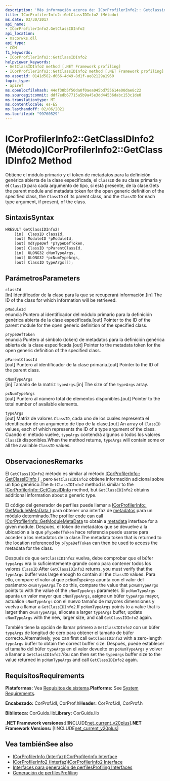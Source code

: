 ```yaml
---
description: 'Más información acerca de: ICorProfilerInfo2:: Getclassidinfo2 ((método)'
title: ICorProfilerInfo2::GetClassIDInfo2 (Método)
ms.date: 03/30/2017
api_name:
- ICorProfilerInfo2.GetClassIDInfo2
api_location:
- mscorwks.dll
api_type:
- COM
f1_keywords:
- ICorProfilerInfo2::GetClassIDInfo2
helpviewer_keywords:
- GetClassIDInfo2 method [.NET Framework profiling]
- ICorProfilerInfo2::GetClassIDInfo2 method [.NET Framework profiling]
ms.assetid: 0141d582-d066-4d49-8d1f-ae82129a1960
topic_type:
- apiref
ms.openlocfilehash: 44ef38b5f50da0f0aea045bd755614e00dae8c22
ms.sourcegitcommit: ddf7edb67715a5b9a45e3dd44536dabc153c1de0
ms.translationtype: MT
ms.contentlocale: es-ES
ms.lasthandoff: 02/06/2021
ms.locfileid: "99760529"
---
```

# <a name="icorprofilerinfo2getclassidinfo2-method"></a><span data-ttu-id="0c5a0-103">ICorProfilerInfo2::GetClassIDInfo2 (Método)</span><span class="sxs-lookup"><span data-stu-id="0c5a0-103">ICorProfilerInfo2::GetClassIDInfo2 Method</span></span>

<span data-ttu-id="0c5a0-104">Obtiene el módulo primario y el token de metadatos para la definición genérica abierta de la clase especificada, el `ClassID` de su clase primaria y el `ClassID` para cada argumento de tipo, si está presente, de la clase.</span><span class="sxs-lookup"><span data-stu-id="0c5a0-104">Gets the parent module and metadata token for the open generic definition of the specified class, the `ClassID` of its parent class, and the `ClassID` for each type argument, if present, of the class.</span></span>  
  
## <a name="syntax"></a><span data-ttu-id="0c5a0-105">Sintaxis</span><span class="sxs-lookup"><span data-stu-id="0c5a0-105">Syntax</span></span>  
  
```cpp  
HRESULT GetClassIDInfo2(  
    [in]  ClassID classId,  
    [out] ModuleID *pModuleId,  
    [out] mdTypeDef *pTypeDefToken,  
    [out] ClassID *pParentClassId,  
    [in]  ULONG32 cNumTypeArgs,  
    [out] ULONG32 *pcNumTypeArgs,  
    [out] ClassID typeArgs[]);  
```  
  
## <a name="parameters"></a><span data-ttu-id="0c5a0-106">Parámetros</span><span class="sxs-lookup"><span data-stu-id="0c5a0-106">Parameters</span></span>  

 `classId`  
 <span data-ttu-id="0c5a0-107">[in] Identificador de la clase para la que se recuperará información.</span><span class="sxs-lookup"><span data-stu-id="0c5a0-107">[in] The ID of the class for which information will be retrieved.</span></span>  
  
 `pModuleId`  
 <span data-ttu-id="0c5a0-108">enuncia Puntero al identificador del módulo primario para la definición genérica abierta de la clase especificada.</span><span class="sxs-lookup"><span data-stu-id="0c5a0-108">[out] Pointer to the ID of the parent module for the open generic definition of the specified class.</span></span>  
  
 `pTypeDefToken`  
 <span data-ttu-id="0c5a0-109">enuncia Puntero al símbolo (token) de metadatos para la definición genérica abierta de la clase especificada.</span><span class="sxs-lookup"><span data-stu-id="0c5a0-109">[out] Pointer to the metadata token for the open generic definition of the specified class.</span></span>  
  
 `pParentClassId`  
 <span data-ttu-id="0c5a0-110">[out] Puntero al identificador de la clase primaria.</span><span class="sxs-lookup"><span data-stu-id="0c5a0-110">[out] Pointer to the ID of the parent class.</span></span>  
  
 `cNumTypeArgs`  
 <span data-ttu-id="0c5a0-111">[in] Tamaño de la matriz `typeArgs`.</span><span class="sxs-lookup"><span data-stu-id="0c5a0-111">[in] The size of the `typeArgs` array.</span></span>  
  
 `pcNumTypeArgs`  
 <span data-ttu-id="0c5a0-112">[out] Puntero al número total de elementos disponibles.</span><span class="sxs-lookup"><span data-stu-id="0c5a0-112">[out] Pointer to the total number of available elements.</span></span>  
  
 `typeArgs`  
 <span data-ttu-id="0c5a0-113">[out] Matriz de valores `ClassID`, cada uno de los cuales representa el identificador de un argumento de tipo de la clase.</span><span class="sxs-lookup"><span data-stu-id="0c5a0-113">[out] An array of `ClassID` values, each of which represents the ID of a type argument of the class.</span></span> <span data-ttu-id="0c5a0-114">Cuando el método vuelve, `typeArgs` contendrá algunos o todos los valores `ClassID` disponibles.</span><span class="sxs-lookup"><span data-stu-id="0c5a0-114">When the method returns, `typeArgs` will contain some or all the available `ClassID` values.</span></span>  
  
## <a name="remarks"></a><span data-ttu-id="0c5a0-115">Observaciones</span><span class="sxs-lookup"><span data-stu-id="0c5a0-115">Remarks</span></span>  

 <span data-ttu-id="0c5a0-116">El `GetClassIDInfo2` método es similar al método [ICorProfilerInfo:: GetClassIDInfo (](icorprofilerinfo-getclassidinfo-method.md) , pero `GetClassIDInfo2` obtiene información adicional sobre un tipo genérico.</span><span class="sxs-lookup"><span data-stu-id="0c5a0-116">The `GetClassIDInfo2` method is similar to the [ICorProfilerInfo::GetClassIDInfo](icorprofilerinfo-getclassidinfo-method.md) method, but `GetClassIDInfo2` obtains additional information about a generic type.</span></span>  
  
 <span data-ttu-id="0c5a0-117">El código del generador de perfiles puede llamar a [ICorProfilerInfo:: GetModuleMetaData (](icorprofilerinfo-getmodulemetadata-method.md) para obtener una interfaz de [metadatos](../metadata/index.md) para un módulo determinado.</span><span class="sxs-lookup"><span data-stu-id="0c5a0-117">The profiler code can call [ICorProfilerInfo::GetModuleMetaData](icorprofilerinfo-getmodulemetadata-method.md) to obtain a [metadata](../metadata/index.md) interface for a given module.</span></span> <span data-ttu-id="0c5a0-118">Después, el token de metadatos que se devuelve a la ubicación a la que `pTypeDefToken` hace referencia puede usarse para acceder a los metadatos de la clase.</span><span class="sxs-lookup"><span data-stu-id="0c5a0-118">The metadata token that is returned to the location referenced by `pTypeDefToken` can then be used to access the metadata for the class.</span></span>  
  
 <span data-ttu-id="0c5a0-119">Después de que `GetClassIDInfo2` vuelva, debe comprobar que el búfer `typeArgs` era lo suficientemente grande como para contener todos los valores `ClassID`.</span><span class="sxs-lookup"><span data-stu-id="0c5a0-119">After `GetClassIDInfo2` returns, you must verify that the `typeArgs` buffer was large enough to contain all the `ClassID` values.</span></span> <span data-ttu-id="0c5a0-120">Para ello, compare el valor al que `pcNumTypeArgs` apunta con el valor del parámetro `cNumTypeArgs`.</span><span class="sxs-lookup"><span data-stu-id="0c5a0-120">To do this, compare the value that `pcNumTypeArgs` points to with the value of the `cNumTypeArgs` parameter.</span></span> <span data-ttu-id="0c5a0-121">Si `pcNumTypeArgs` apunta un valor mayor que `cNumTypeArgs`, asigne un búfer `typeArgs` mayor, actualice `cNumTypeArgs` con el nuevo tamaño de mayores dimensiones y vuelva a llamar a `GetClassIDInfo2`.</span><span class="sxs-lookup"><span data-stu-id="0c5a0-121">If `pcNumTypeArgs` points to a value that is larger than `cNumTypeArgs`, allocate a larger `typeArgs` buffer, update `cNumTypeArgs` with the new, larger size, and call `GetClassIDInfo2` again.</span></span>  
  
 <span data-ttu-id="0c5a0-122">También tiene la opción de llamar primero a `GetClassIDInfo2` con un búfer `typeArgs` de longitud de cero para obtener el tamaño de búfer correcto.</span><span class="sxs-lookup"><span data-stu-id="0c5a0-122">Alternatively, you can first call `GetClassIDInfo2` with a zero-length `typeArgs` buffer to obtain the correct buffer size.</span></span> <span data-ttu-id="0c5a0-123">Después, puede establecer el tamaño del búfer `typeArgs` en el valor devuelto en `pcNumTypeArgs` y volver a llamar a `GetClassIDInfo2`.</span><span class="sxs-lookup"><span data-stu-id="0c5a0-123">You can then set the `typeArgs` buffer size to the value returned in `pcNumTypeArgs` and call `GetClassIDInfo2` again.</span></span>  
  
## <a name="requirements"></a><span data-ttu-id="0c5a0-124">Requisitos</span><span class="sxs-lookup"><span data-stu-id="0c5a0-124">Requirements</span></span>  

 <span data-ttu-id="0c5a0-125">**Plataformas:** Vea [Requisitos de sistema](../../get-started/system-requirements.md).</span><span class="sxs-lookup"><span data-stu-id="0c5a0-125">**Platforms:** See [System Requirements](../../get-started/system-requirements.md).</span></span>  
  
 <span data-ttu-id="0c5a0-126">**Encabezado:** CorProf.idl, CorProf.h</span><span class="sxs-lookup"><span data-stu-id="0c5a0-126">**Header:** CorProf.idl, CorProf.h</span></span>  
  
 <span data-ttu-id="0c5a0-127">**Biblioteca:** CorGuids.lib</span><span class="sxs-lookup"><span data-stu-id="0c5a0-127">**Library:** CorGuids.lib</span></span>  
  
 <span data-ttu-id="0c5a0-128">**.NET Framework versiones:**[!INCLUDE[net_current_v20plus](../../../../includes/net-current-v20plus-md.md)]</span><span class="sxs-lookup"><span data-stu-id="0c5a0-128">**.NET Framework Versions:** [!INCLUDE[net_current_v20plus](../../../../includes/net-current-v20plus-md.md)]</span></span>  
  
## <a name="see-also"></a><span data-ttu-id="0c5a0-129">Vea también</span><span class="sxs-lookup"><span data-stu-id="0c5a0-129">See also</span></span>

- [<span data-ttu-id="0c5a0-130">ICorProfilerInfo (Interfaz)</span><span class="sxs-lookup"><span data-stu-id="0c5a0-130">ICorProfilerInfo Interface</span></span>](icorprofilerinfo-interface.md)
- [<span data-ttu-id="0c5a0-131">ICorProfilerInfo2 (Interfaz)</span><span class="sxs-lookup"><span data-stu-id="0c5a0-131">ICorProfilerInfo2 Interface</span></span>](icorprofilerinfo2-interface.md)
- [<span data-ttu-id="0c5a0-132">Interfaces para generación de perfiles</span><span class="sxs-lookup"><span data-stu-id="0c5a0-132">Profiling Interfaces</span></span>](profiling-interfaces.md)
- [<span data-ttu-id="0c5a0-133">Generación de perfiles</span><span class="sxs-lookup"><span data-stu-id="0c5a0-133">Profiling</span></span>](index.md)
